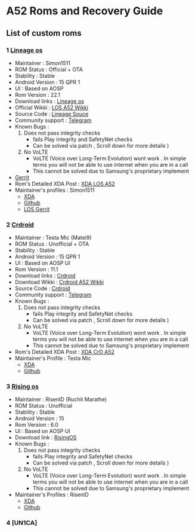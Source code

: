 # A52 Roms and Recovery Guide
## List of custom roms 

### 1 [Lineage os](https://wiki.lineageos.org/devices/a52q/) 
- Maintainer : Simon1511
- ROM Status : Official + OTA
- Stability : Stable 
- Android Version : 15 QPR 1
- UI : Based on AOSP
- Rom  Version : 22.1
- Download links : [Lineage os](https://download.lineageos.org/devices/a52q/builds)
- Official Wikki : [LOS A52 Wikki](https://wiki.lineageos.org/devices/a52q/install/#)
- Source Code : [Lineage Souce](https://github.com/LineageOS)
- Community support : [Telegram](https://t.me/Lineageos_group)
- Known Bugs : 
	1. Does not pass integrity checks 
		-  fails Play integrity and SafetyNet checks 
		-  Can be solved via patch , Scroll down for more details )
	2. No VoLTE 
		- VoLTE (Voice over Long-Term Evolution) wont work . In simple terms you will not be able to use internet when you are in a call  
		- This cannot be solved due to Samsung's proprietary implement  
- [Gerrit](https://review.lineageos.org/q/status:open+-is:wip) 
- Rom's Detailed XDA Post : [XDA LOS A52](https://xdaforums.com/t/rom-15-0-encryption-official-lineageos-22-for-a52-4g.4712064/)
- Maintainer's profiles : Simon1511
	- [XDA](https://xdaforums.com/m/simon1511.7334446/)
	- [Github](https://github.com/Simon1511)
	- [LOS Gerrit]()
### 2 [Crdroid](https://xdaforums.com/t/crdroid-11-1-stable-android-15-qpr1-for-a52-4g-a52q-unofficial.4672356/)
- Maintainer : Testa Mic (Matei9) 
- ROM Status : Unofficial + OTA
- Stability : Stable 
- Android Version : 15 QPR 1
- UI : Based on AOSP UI
- Rom  Version : 11.1
- Download links : [Crdroid](https://github.com/matei9/android_vendor_crDroidOTA/releases/tag/crdroid111stable)
- Download Wikki : [Crdroid A52 Wikki](https://xdaforums.com/t/crdroid-11-1-stable-android-15-qpr1-for-a52-4g-a52q-unofficial.4672356/)
- Source Code : [Crdroid](https://github.com/matei9/android_vendor_crDroidOTA)
- Community support : [Telegram](https://t.me/crDroidAndroid) 
-  Known Bugs : 
	1. Does not pass integrity checks 
		-  fails Play integrity and SafetyNet checks 
		-  Can be solved via patch , Scroll down for more details )
	2. No VoLTE 
		- VoLTE (Voice over Long-Term Evolution) wont work . In simple terms you will not be able to use internet when you are in a call  
		- This cannot be solved due to Samsung's proprietary implement  
- Rom's Detailed XDA Post : [XDA CrD A52](https://xdaforums.com/t/crdroid-11-1-stable-android-15-qpr1-for-a52-4g-a52q-unofficial.4672356/)
- Maintainer's Profile : Testa Mic
	- [XDA](https://xdaforums.com/m/testamic.12736440/)
	- [Github](https://github.com/matei9)

### 3 [Rising os](https://t.me/SamsunGalaxyA52/109055)
- Maintainer : RisenID (Ruchit Marathe)
- ROM Status : Unofficial
- Stability : Stable 
- Android Version : 15 
- Rom  Version : 6.0
- UI : Based on AOSP UI
- Download link : [RisingOS](https://downloads.simon1511.de/s/ktrYHmpnp6Y6WFY)
-  Known Bugs : 
	1. Does not pass integrity checks 
		-  fails Play integrity and SafetyNet checks 
		-  Can be solved via patch , Scroll down for more details )
	2. No VoLTE 
		- VoLTE (Voice over Long-Term Evolution) wont work . In simple terms you will not be able to use internet when you are in a call  
		- This cannot be solved due to Samsung's proprietary implement  
- Maintainer's Profiles : RisenID
	 - [XDA](https://xdaforums.com/m/risenid.12060347/)
	 - [Github](https://github.com/RisenID)

### 4 [UN1CA]

